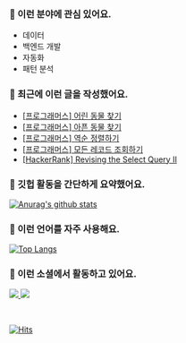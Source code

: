 ### 📡 이런 분야에 관심 있어요.

- 데이터
- 백엔드 개발
- 자동화
- 패턴 분석

### 📝 최근에 이런 글을 작성했어요.

<!-- BLOG-POST-LIST:START -->
- [[프로그래머스] 어린 동물 찾기](https://blex.me/@mildsalmon/%EC%96%B4%EB%A6%B0-%EB%8F%99%EB%AC%BC-%EC%B0%BE%EA%B8%B0)
- [[프로그래머스] 아픈 동물 찾기](https://blex.me/@mildsalmon/%ED%94%84%EB%A1%9C%EA%B7%B8%EB%9E%98%EB%A8%B8%EC%8A%A4-%EC%95%84%ED%94%88-%EB%8F%99%EB%AC%BC-%EC%B0%BE%EA%B8%B0)
- [[프로그래머스] 역순 정렬하기](https://blex.me/@mildsalmon/%ED%94%84%EB%A1%9C%EA%B7%B8%EB%9E%98%EB%A8%B8%EC%8A%A4-%EC%97%AD%EC%88%9C-%EC%A0%95%EB%A0%AC%ED%95%98%EA%B8%B0)
- [[프로그래머스] 모든 레코드 조회하기](https://blex.me/@mildsalmon/%EB%AA%A8%EB%93%A0-%EB%A0%88%EC%BD%94%EB%93%9C-%EC%A1%B0%ED%9A%8C%ED%95%98%EA%B8%B0)
- [[HackerRank] Revising the Select Query II](https://blex.me/@mildsalmon/hackerrank-revising-the-select-query-ii)
<!-- BLOG-POST-LIST:END -->

### 📑 깃헙 활동을 간단하게 요약했어요.

[![Anurag's github stats](https://github-readme-stats.vercel.app/api?username=mildsalmon&count_private=false&show_icons=true)](https://github.com/mildsalmon)

### 🥇 이런 언어를 자주 사용해요.

[![Top Langs](https://github-readme-stats.vercel.app/api/top-langs/?username=mildsalmon&hide=html)](https://github.com/mildsalmon)

### 🔮 이런 소셜에서 활동하고 있어요.

<p>

<a href="https://blex.me/@mildsalmon">
    <img src="http://img.shields.io/badge/BLOG-black?style=flat-square&logo=bloglovin">
</a>

<a href="https://solved.ac/profile/mildsalmon">
    <img src="http://img.shields.io/badge/backjoon-blueviolet?logo=Experts Exchange">
</a>

<p>
<br>

[![Hits](https://hits.seeyoufarm.com/api/count/incr/badge.svg?url=https%3A%2F%2Fgithub.com%2Fmildsalmon)](https://hits.seeyoufarm.com)
